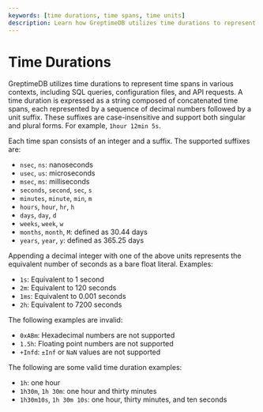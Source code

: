```yaml
---
keywords: [time durations, time spans, time units]
description: Learn how GreptimeDB utilizes time durations to represent time spans in SQL queries, configuration files, and API requests with supported suffixes and examples.
---
```


# Time Durations

GreptimeDB utilizes time durations to represent time spans in various contexts,
including SQL queries, configuration files, and API requests.
A time duration is expressed as a string composed of concatenated time spans,
each represented by a sequence of decimal numbers followed by a unit suffix.
These suffixes are case-insensitive and support both singular and plural forms. For example, `1hour 12min 5s`.

Each time span consists of an integer and a suffix.
The supported suffixes are:

- `nsec`, `ns`: nanoseconds
- `usec`, `us`: microseconds
- `msec`, `ms`: milliseconds
- `seconds`, `second`, `sec`, `s`
- `minutes`, `minute`, `min`, `m`
- `hours`, `hour`, `hr`, `h`
- `days`, `day`, `d`
- `weeks`, `week`, `w`
- `months`, `month`, `M`: defined as 30.44 days
- `years`, `year`, `y`: defined as 365.25 days

Appending a decimal integer with one of the above units represents the equivalent number of seconds as a bare float literal.
Examples:

- `1s`: Equivalent to 1 second
- `2m`: Equivalent to 120 seconds
- `1ms`: Equivalent to 0.001 seconds
- `2h`: Equivalent to 7200 seconds

The following examples are invalid:

- `0xABm`: Hexadecimal numbers are not supported
- `1.5h`: Floating point numbers are not supported
- `+Infd`: `±Inf` or `NaN` values are not supported


The following are some valid time duration examples:

- `1h`: one hour
- `1h30m`, `1h 30m`: one hour and thirty minutes
- `1h30m10s`, `1h 30m 10s`: one hour, thirty minutes, and ten seconds
